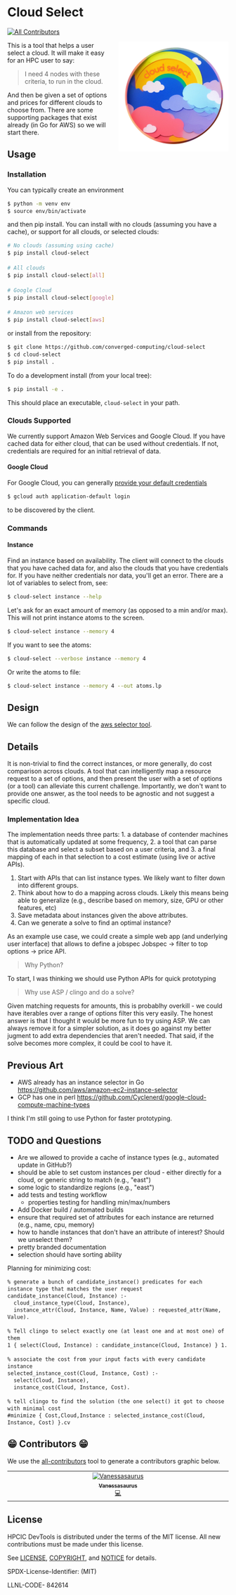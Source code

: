 # Cloud Select

<!-- ALL-CONTRIBUTORS-BADGE:START - Do not remove or modify this section -->
[![All Contributors](https://img.shields.io/badge/all_contributors-1-orange.svg?style=flat-square)](#contributors-)
<!-- ALL-CONTRIBUTORS-BADGE:END -->

<a target="_blank" rel="noopener noreferrer" href="https://github.com/converged-computing/cloud-select/blob/main/docs/assets/img/logo-transparent.png">
    <img align="right" style="width: 250px; float: right; padding-left: 20px;" src="https://github.com/converged-computing/cloud-select/raw/main/docs/assets/img/logo-transparent.png" alt="Cloud Select Logo">
</a>

This is a tool that helps a user select a cloud. It will make it easy for an HPC user to say:

> I need 4 nodes with these criteria, to run in the cloud.

And then be given a set of options and prices for different clouds to choose from.
There are some supporting packages that exist already (in Go for AWS) so we will
start there.

## Usage

### Installation

You can typically create an environment

```bash
$ python -m venv env
$ source env/bin/activate
```

and then pip install. You can install with no clouds (assuming you have a cache),
or support for all clouds, or selected clouds:

```bash
# No clouds (assuming using cache)
$ pip install cloud-select

# All clouds
$ pip install cloud-select[all]

# Google Cloud
$ pip install cloud-select[google]

# Amazon web services
$ pip install cloud-select[aws]
```

or install from the repository:

```bash
$ git clone https://github.com/converged-computing/cloud-select
$ cd cloud-select
$ pip install .
```

To do a development install (from your local tree):

```bash
$ pip install -e .
```

This should place an executable, `cloud-select` in your path.

### Clouds Supported

We currently support Amazon Web Services and Google Cloud. If you have cached data for either cloud,
that can be used without credentials. If not, credentials are required for an initial retrieval of data.

#### Google Cloud

For Google Cloud, you can generally [provide your default credentials](https://cloud.google.com/docs/authentication/client-libraries)

```bash
$ gcloud auth application-default login
```

to be discovered by the client.

### Commands

#### Instance

Find an instance based on availability. The client will connect to the clouds that you have cached data for,
and also the clouds that you have credentials for. If you have neither credentials nor data, you'll get an error.
There are a lot of variables to select from, see:

```bash
$ cloud-select instance --help
```

Let's ask for an exact amount of memory (as opposed to a min and/or max). This will not print instance
atoms to the screen.

```bash
$ cloud-select instance --memory 4
```

If you want to see the atoms:

```bash
$ cloud-select --verbose instance --memory 4
```

Or write the atoms to file:

```bash
$ cloud-select instance --memory 4 --out atoms.lp
```


## Design

We can follow the design of the [aws selector tool](https://github.com/aws/amazon-ec2-instance-selector).

## Details

It is non-trivial to find the correct instances, or more generally, do cost comparison across clouds. A tool that can intelligently map a resource request to a set of options, and then present the user with a set of options (or a tool) can alleviate this current challenge. Importantly, we don't want to provide one answer, as the tool needs to be agnostic and not suggest a specific cloud.

### Implementation Idea

The implementation needs three parts: 1. a database of contender machines that is automatically updated at some frequency, 2. a tool that can parse this database and select a subset based on a user criteria, and 3. a final mapping of each in that selection to a cost estimate (using live or active APIs).

1. Start with APIs that can list instance types. We likely want to filter down into different groups.
2. Think about how to do a mapping across clouds. Likely this means being able to generalize (e.g., describe based on memory, size, GPU or other features, etc)
3. Save metadata about instances given the above attributes.
4. Can we generate a solve to find an optimal instance?

As an example use case, we could create a simple web app (and underlying user interface) that allows to define a jobspec
Jobspec → filter to top options → price API.

> Why Python?

To start, I was thinking we should use Python APIs for quick prototyping

> Why use ASP / clingo and do a solve?

Given matching requests for amounts, this is probablhy overkill - we could have iterables over a range of options filter this very easily.
The honest answer is that I thought it would be more fun to try using ASP. We can always
remove it for a simpler solution, as it does go against my better jugment to add extra dependencies that aren't needed.
That said, if the solve becomes more complex, it could be cool to have it.


## Previous Art

- AWS already has an instance selector in Go https://github.com/aws/amazon-ec2-instance-selector
- GCP has one in perl https://github.com/Cyclenerd/google-cloud-compute-machine-types

I think I'm still going to use Python for faster prototyping.

## TODO and Questions

- Are we allowed to provide a cache of instance types (e.g., automated update in GitHub?)
- should be able to set custom instances per cloud - either directly for a cloud, or generic string to match (e.g., "east")
- some logic to standardize regions (e.g., "east")
- add tests and testing workflow
  - properties testing for handling min/max/numbers
- Add Docker build / automated builds
- ensure that required set of attributes for each instance are returned (e.g., name, cpu, memory)
- how to handle instances that don't have an attribute of interest? Should we unselect them?
- pretty branded documentation
- selection should have sorting ability

Planning for minimizing cost:

```lp
% generate a bunch of candidate_instance() predicates for each instance type that matches the user request
candidate_instance(Cloud, Instance) :-
  cloud_instance_type(Cloud, Instance),
  instance_attr(Cloud, Instance, Name, Value) : requested_attr(Name, Value).

% Tell clingo to select exactly one (at least one and at most one) of them
1 { select(Cloud, Instance) : candidate_instance(Cloud, Instance) } 1.

% associate the cost from your input facts with every candidate instance
selected_instance_cost(Cloud, Instance, Cost) :-
  select(Cloud, Instance),
  instance_cost(Cloud, Instance, Cost).

% tell clingo to find the solution (the one select() it got to choose with minimal cost
#minimize { Cost,Cloud,Instance : selected_instance_cost(Cloud, Instance, Cost) }.cv
```

## 😁️ Contributors 😁️

We use the [all-contributors](https://github.com/all-contributors/all-contributors)
tool to generate a contributors graphic below.

<!-- ALL-CONTRIBUTORS-LIST:START - Do not remove or modify this section -->
<!-- prettier-ignore-start -->
<!-- markdownlint-disable -->
<table>
  <tbody>
    <tr>
      <td align="center" valign="top" width="14.28%"><a href="https://vsoch.github.io"><img src="https://avatars.githubusercontent.com/u/814322?v=4?s=100" width="100px;" alt="Vanessasaurus"/><br /><sub><b>Vanessasaurus</b></sub></a><br /><a href="https://github.com/converged-computing/cloud-select/commits?author=vsoch" title="Code">💻</a></td>
    </tr>
  </tbody>
</table>

<!-- markdownlint-restore -->
<!-- prettier-ignore-end -->

<!-- ALL-CONTRIBUTORS-LIST:END -->

## License

HPCIC DevTools is distributed under the terms of the MIT license.
All new contributions must be made under this license.

See [LICENSE](https://github.com/converged-computing/cloud-select/blob/main/LICENSE),
[COPYRIGHT](https://github.com/converged-computing/cloud-select/blob/main/COPYRIGHT), and
[NOTICE](https://github.com/converged-computing/cloud-select/blob/main/NOTICE) for details.

SPDX-License-Identifier: (MIT)

LLNL-CODE- 842614
